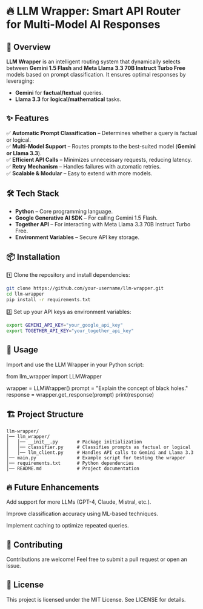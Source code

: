 # 🔥 LLM Wrapper: Smart API Router for Multi-Model AI Responses

## 🚀 Overview
**LLM Wrapper** is an intelligent routing system that dynamically selects between **Gemini 1.5 Flash** and **Meta Llama 3.3 70B Instruct Turbo Free** models based on prompt classification. It ensures optimal responses by leveraging:
- **Gemini** for **factual/textual** queries.
- **Llama 3.3** for **logical/mathematical** tasks.

## ✨ Features
✅ **Automatic Prompt Classification** – Determines whether a query is factual or logical.  
✅ **Multi-Model Support** – Routes prompts to the best-suited model (**Gemini or Llama 3.3**).  
✅ **Efficient API Calls** – Minimizes unnecessary requests, reducing latency.  
✅ **Retry Mechanism** – Handles failures with automatic retries.  
✅ **Scalable & Modular** – Easy to extend with more models.  

## 🛠️ Tech Stack
- **Python** – Core programming language.
- **Google Generative AI SDK** – For calling Gemini 1.5 Flash.
- **Together API** – For interacting with Meta Llama 3.3 70B Instruct Turbo Free.
- **Environment Variables** – Secure API key storage.

## 📦 Installation
1️⃣ Clone the repository and install dependencies:
   ```sh
   git clone https://github.com/your-username/llm-wrapper.git
   cd llm-wrapper
   pip install -r requirements.txt
```


2️⃣ Set up your API keys as environment variables:
```sh
export GEMINI_API_KEY="your_google_api_key"
export TOGETHER_API_KEY="your_together_api_key"
```

## 🚀 Usage

Import and use the LLM Wrapper in your Python script:

from llm_wrapper import LLMWrapper

wrapper = LLMWrapper()
prompt = "Explain the concept of black holes."
response = wrapper.get_response(prompt)
print(response)

## 🏗️ Project Structure
```
llm-wrapper/
│── llm_wrapper/
│   │── __init__.py       # Package initialization
│   │── classifier.py     # Classifies prompts as factual or logical
│   │── llm_client.py     # Handles API calls to Gemini and Llama 3.3
│── main.py               # Example script for testing the wrapper
│── requirements.txt      # Python dependencies
│── README.md             # Project documentation
```
## 🔥 Future Enhancements

Add support for more LLMs (GPT-4, Claude, Mistral, etc.).

Improve classification accuracy using ML-based techniques.

Implement caching to optimize repeated queries.

## 🤝 Contributing

Contributions are welcome! Feel free to submit a pull request or open an issue.

## 📜 License

This project is licensed under the MIT License. See LICENSE for details.

